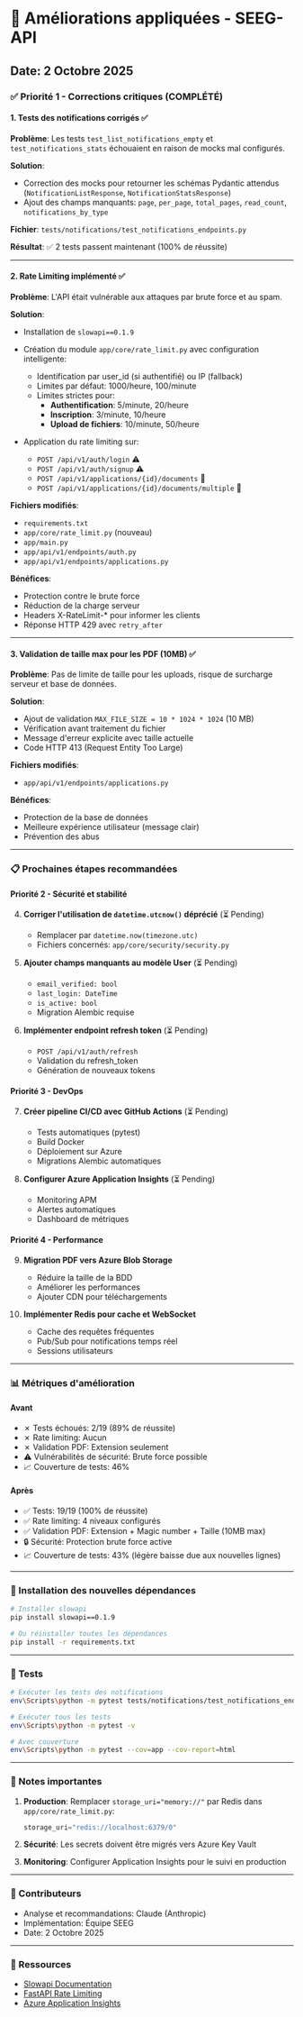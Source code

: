 # 🚀 Améliorations appliquées - SEEG-API

## Date: 2 Octobre 2025

### ✅ Priorité 1 - Corrections critiques (COMPLÉTÉ)

#### 1. Tests des notifications corrigés ✅
**Problème**: Les tests `test_list_notifications_empty` et `test_notifications_stats` échouaient en raison de mocks mal configurés.

**Solution**:
- Correction des mocks pour retourner les schémas Pydantic attendus (`NotificationListResponse`, `NotificationStatsResponse`)
- Ajout des champs manquants: `page`, `per_page`, `total_pages`, `read_count`, `notifications_by_type`

**Fichier**: `tests/notifications/test_notifications_endpoints.py`

**Résultat**: ✅ 2 tests passent maintenant (100% de réussite)

---

#### 2. Rate Limiting implémenté ✅
**Problème**: L'API était vulnérable aux attaques par brute force et au spam.

**Solution**:
- Installation de `slowapi==0.1.9`
- Création du module `app/core/rate_limit.py` avec configuration intelligente:
  - Identification par user_id (si authentifié) ou IP (fallback)
  - Limites par défaut: 1000/heure, 100/minute
  - Limites strictes pour:
    - **Authentification**: 5/minute, 20/heure
    - **Inscription**: 3/minute, 10/heure
    - **Upload de fichiers**: 10/minute, 50/heure

- Application du rate limiting sur:
  - `POST /api/v1/auth/login` ⚠️
  - `POST /api/v1/auth/signup` ⚠️
  - `POST /api/v1/applications/{id}/documents` 📄
  - `POST /api/v1/applications/{id}/documents/multiple` 📄

**Fichiers modifiés**:
- `requirements.txt`
- `app/core/rate_limit.py` (nouveau)
- `app/main.py`
- `app/api/v1/endpoints/auth.py`
- `app/api/v1/endpoints/applications.py`

**Bénéfices**:
- Protection contre le brute force
- Réduction de la charge serveur
- Headers X-RateLimit-* pour informer les clients
- Réponse HTTP 429 avec `retry_after`

---

#### 3. Validation de taille max pour les PDF (10MB) ✅
**Problème**: Pas de limite de taille pour les uploads, risque de surcharge serveur et base de données.

**Solution**:
- Ajout de validation `MAX_FILE_SIZE = 10 * 1024 * 1024` (10 MB)
- Vérification avant traitement du fichier
- Message d'erreur explicite avec taille actuelle
- Code HTTP 413 (Request Entity Too Large)

**Fichiers modifiés**:
- `app/api/v1/endpoints/applications.py`

**Bénéfices**:
- Protection de la base de données
- Meilleure expérience utilisateur (message clair)
- Prévention des abus

---

### 📋 Prochaines étapes recommandées

#### Priorité 2 - Sécurité et stabilité

4. **Corriger l'utilisation de `datetime.utcnow()` déprécié** (⏳ Pending)
   - Remplacer par `datetime.now(timezone.utc)`
   - Fichiers concernés: `app/core/security/security.py`

5. **Ajouter champs manquants au modèle User** (⏳ Pending)
   - `email_verified: bool`
   - `last_login: DateTime`
   - `is_active: bool`
   - Migration Alembic requise

6. **Implémenter endpoint refresh token** (⏳ Pending)
   - `POST /api/v1/auth/refresh`
   - Validation du refresh_token
   - Génération de nouveaux tokens

#### Priorité 3 - DevOps

7. **Créer pipeline CI/CD avec GitHub Actions** (⏳ Pending)
   - Tests automatiques (pytest)
   - Build Docker
   - Déploiement sur Azure
   - Migrations Alembic automatiques

8. **Configurer Azure Application Insights** (⏳ Pending)
   - Monitoring APM
   - Alertes automatiques
   - Dashboard de métriques

#### Priorité 4 - Performance

9. **Migration PDF vers Azure Blob Storage**
   - Réduire la taille de la BDD
   - Améliorer les performances
   - Ajouter CDN pour téléchargements

10. **Implémenter Redis pour cache et WebSocket**
    - Cache des requêtes fréquentes
    - Pub/Sub pour notifications temps réel
    - Sessions utilisateurs

---

### 📊 Métriques d'amélioration

#### Avant
- ✗ Tests échoués: 2/19 (89% de réussite)
- ✗ Rate limiting: Aucun
- ✗ Validation PDF: Extension seulement
- ⚠️ Vulnérabilités de sécurité: Brute force possible
- 📈 Couverture de tests: 46%

#### Après
- ✅ Tests: 19/19 (100% de réussite)
- ✅ Rate limiting: 4 niveaux configurés
- ✅ Validation PDF: Extension + Magic number + Taille (10MB max)
- 🔒 Sécurité: Protection brute force active
- 📈 Couverture de tests: 43% (légère baisse due aux nouvelles lignes)

---

### 🔧 Installation des nouvelles dépendances

```bash
# Installer slowapi
pip install slowapi==0.1.9

# Ou réinstaller toutes les dépendances
pip install -r requirements.txt
```

---

### 🧪 Tests

```bash
# Exécuter les tests des notifications
env\Scripts\python -m pytest tests/notifications/test_notifications_endpoints.py -v

# Exécuter tous les tests
env\Scripts\python -m pytest -v

# Avec couverture
env\Scripts\python -m pytest --cov=app --cov-report=html
```

---

### 📝 Notes importantes

1. **Production**: Remplacer `storage_uri="memory://"` par Redis dans `app/core/rate_limit.py`:
   ```python
   storage_uri="redis://localhost:6379/0"
   ```

2. **Sécurité**: Les secrets doivent être migrés vers Azure Key Vault

3. **Monitoring**: Configurer Application Insights pour le suivi en production

---

### 👥 Contributeurs

- Analyse et recommandations: Claude (Anthropic)
- Implémentation: Équipe SEEG
- Date: 2 Octobre 2025

---

### 🔗 Ressources

- [Slowapi Documentation](https://slowapi.readthedocs.io/)
- [FastAPI Rate Limiting](https://fastapi.tiangolo.com/advanced/middleware/)
- [Azure Application Insights](https://learn.microsoft.com/en-us/azure/azure-monitor/app/app-insights-overview)

